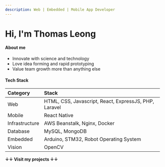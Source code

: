 ```yaml
---
description: Web | Embedded | Mobile App Developer
---
```


# Hi, I'm Thomas Leong

#### About me

* Innovate with science and technology
* Love idea forming and rapid prototyping
* Value team growth more than anything else

#### Tech Stack

| Category | Stack |
| :--- | :--- |
| Web | HTML, CSS, Javascript, React, ExpressJS, PHP, Laravel |
| Mobile | React Native |
| Infrastructure | AWS Beanstalk, Nginx, Docker |
| Database | MySQL, MongoDB |
| Embedded | Arduino, STM32, Robot Operating System |
| Vision | OpenCV |



**↓↓ Visit my projects ↓↓**

